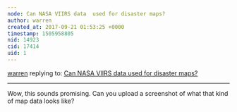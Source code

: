 ```yaml
---
node: Can NASA VIIRS data  used for disaster maps?
author: warren
created_at: 2017-09-21 01:53:25 +0000
timestamp: 1505958805
nid: 14923
cid: 17414
uid: 1
---
```




[warren](../profile/warren) replying to: [Can NASA VIIRS data  used for disaster maps?](../notes/marlokeno/09-20-2017/can-nasa-viirs-data-used-for-disaster-maps)

----
Wow, this sounds promising. Can you upload a screenshot of what that kind of map data looks like?